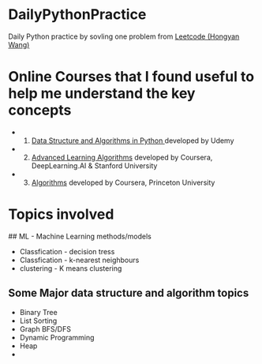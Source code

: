 # DailyPythonPractice
Daily Python practice by sovling one problem from [Leetcode (Hongyan Wang)](https://leetcode.com/u/Hongyan_Wang/)

# Online Courses that I found useful to help me understand the key concepts

* 1. [Data Structure and Algorithms in Python ](https://www.udemy.com/course/data-structures-and-algorithms-in-python-gb/?couponCode=SKILLS4SALEB) developed by Udemy
* 2. [Advanced Learning Algorithms](https://www.coursera.org/learn/advanced-learning-algorithms/home/welcome) developed by Coursera, DeepLearning.AI & Stanford University
* 3. [Algorithms](https://www.coursera.org/learn/algorithms-part1/) developed by Coursera, Princeton University  
 

# Topics involved

## ML - Machine Learning methods/models 
- Classfication - decision tress
- Classfication - k-nearest neighbours
- clustering - K means clustering

## Some Major data structure and algorithm topics
- Binary Tree
- List Sorting
- Graph BFS/DFS 
- Dynamic Programming
- Heap
- 
